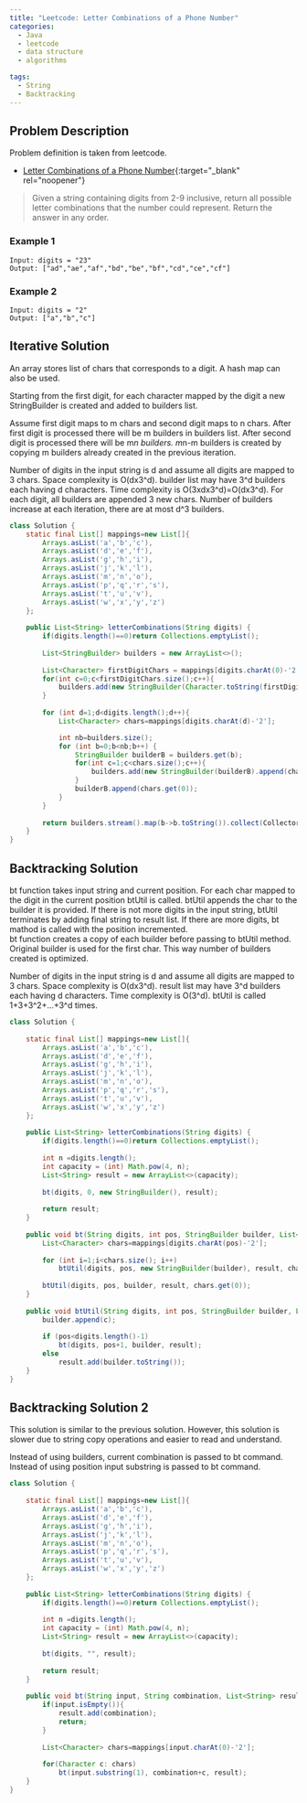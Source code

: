 ```yaml
---
title: "Leetcode: Letter Combinations of a Phone Number"
categories:
  - Java
  - leetcode
  - data structure
  - algorithms

tags:
  - String
  - Backtracking
---
```


## Problem Description

Problem definition is taken from leetcode. 
- [Letter Combinations of a Phone Number](https://leetcode.com/problems/letter-combinations-of-a-phone-number/ "Go to leetcode"){:target="_blank" rel="noopener"}

> Given a string containing digits from 2-9 inclusive, return all possible letter combinations that the number could represent. Return the answer in any order.

### Example 1 
```
Input: digits = "23"
Output: ["ad","ae","af","bd","be","bf","cd","ce","cf"]
```

### Example 2
```
Input: digits = "2"
Output: ["a","b","c"]
```

## Iterative Solution

An array stores list of chars that corresponds to a digit. A hash map can also be used. 

Starting from the first digit, for each character mapped by the digit a new StringBuilder is created and added to builders list. 

Assume first digit maps to m chars and second digit maps to n chars. After first digit is processed there will be m builders in builders list. After second digit is processed there will be m*n builders. m*n-m builders is created by copying m builders already created in the previous iteration.       

Number of digits in the input string is d and assume all digits are mapped to 3 chars. Space complexity is O(dx3^d). builder list may have 3^d builders each having d characters.
Time complexity is O(3xdx3^d)=O(dx3^d). For each digit, all builders are appended 3 new chars. Number of builders increase at each iteration, there are at most d^3 builders.    

```java
class Solution {
    static final List[] mappings=new List[]{
        Arrays.asList('a','b','c'), 
        Arrays.asList('d','e','f'), 
        Arrays.asList('g','h','i'), 
        Arrays.asList('j','k','l'), 
        Arrays.asList('m','n','o'), 
        Arrays.asList('p','q','r','s'), 
        Arrays.asList('t','u','v'), 
        Arrays.asList('w','x','y','z')
    };
    
    public List<String> letterCombinations(String digits) {
        if(digits.length()==0)return Collections.emptyList();
        
        List<StringBuilder> builders = new ArrayList<>();
        
        List<Character> firstDigitChars = mappings[digits.charAt(0)-'2'];
        for(int c=0;c<firstDigitChars.size();c++){
            builders.add(new StringBuilder(Character.toString(firstDigitChars.get(c))));
        }
        
        for (int d=1;d<digits.length();d++){
            List<Character> chars=mappings[digits.charAt(d)-'2'];

            int nb=builders.size();
            for (int b=0;b<nb;b++) {
                StringBuilder builderB = builders.get(b);
                for(int c=1;c<chars.size();c++){  
                    builders.add(new StringBuilder(builderB).append(chars.get(c)));
                }
                builderB.append(chars.get(0));
            }       
        }
        
        return builders.stream().map(b->b.toString()).collect(Collectors.toList());
    }
}
```


## Backtracking Solution

bt function takes input string and current position. For each char mapped to the digit in the current position btUtil is called. btUtil appends the char to the builder it is provided. If there is not more digits in the input string, btUtil terminates by adding final string to result list. If there are more digits, bt mathod is called with the position incremented.  
bt function creates a copy of each builder before passing to btUtil method. Original builder is used for the first char. This way number of builders created is optimized.

Number of digits in the input string is d and assume all digits are mapped to 3 chars. Space complexity is O(dx3^d). result list may have 3^d builders each having d characters.
Time complexity is O(3^d). btUtil is called 1+3+3^2+...+3^d times.     


```java
class Solution {
    
    static final List[] mappings=new List[]{
        Arrays.asList('a','b','c'), 
        Arrays.asList('d','e','f'), 
        Arrays.asList('g','h','i'), 
        Arrays.asList('j','k','l'), 
        Arrays.asList('m','n','o'), 
        Arrays.asList('p','q','r','s'), 
        Arrays.asList('t','u','v'), 
        Arrays.asList('w','x','y','z')
    };
    
    public List<String> letterCombinations(String digits) {
        if(digits.length()==0)return Collections.emptyList();
        
        int n =digits.length();
        int capacity = (int) Math.pow(4, n);
        List<String> result = new ArrayList<>(capacity);
        
        bt(digits, 0, new StringBuilder(), result);
        
        return result;
    }
    
    public void bt(String digits, int pos, StringBuilder builder, List<String> result) {
        List<Character> chars=mappings[digits.charAt(pos)-'2'];
        
        for (int i=1;i<chars.size(); i++)
            btUtil(digits, pos, new StringBuilder(builder), result, chars.get(i));
        
        btUtil(digits, pos, builder, result, chars.get(0));        
    }
    
    public void btUtil(String digits, int pos, StringBuilder builder, List<String> result, char c){
        builder.append(c);
    
        if (pos<digits.length()-1)
            bt(digits, pos+1, builder, result);
        else 
            result.add(builder.toString());
    }
}
```

## Backtracking Solution 2

This solution is similar to the previous solution. However, this solution is slower due to string copy operations and easier to read and understand.  

Instead of using builders, current combination is passed to bt command. Instead of using position input substring is passed to bt command. 

```java
class Solution {
    
    static final List[] mappings=new List[]{
        Arrays.asList('a','b','c'), 
        Arrays.asList('d','e','f'), 
        Arrays.asList('g','h','i'), 
        Arrays.asList('j','k','l'), 
        Arrays.asList('m','n','o'), 
        Arrays.asList('p','q','r','s'), 
        Arrays.asList('t','u','v'), 
        Arrays.asList('w','x','y','z')
    };
    
    public List<String> letterCombinations(String digits) {
        if(digits.length()==0)return Collections.emptyList();
        
        int n =digits.length();
        int capacity = (int) Math.pow(4, n);
        List<String> result = new ArrayList<>(capacity);
        
        bt(digits, "", result);
        
        return result;
    }
    
    public void bt(String input, String combination, List<String> result) {
        if(input.isEmpty()){
            result.add(combination);
            return;  
        }
        
        List<Character> chars=mappings[input.charAt(0)-'2'];
        
        for(Character c: chars)
            bt(input.substring(1), combination+c, result);
    }
}
```